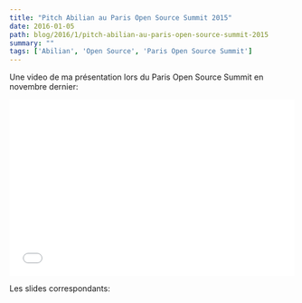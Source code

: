 ```yaml
---
title: "Pitch Abilian au Paris Open Source Summit 2015"
date: 2016-01-05
path: blog/2016/1/pitch-abilian-au-paris-open-source-summit-2015
summary: ""
tags: ['Abilian', 'Open Source', 'Paris Open Source Summit']
---
```


Une video de ma présentation lors du Paris Open Source Summit en novembre dernier:

<div class="wistia_responsive_padding" style="padding:56.25% 0 28px 0;position:relative;"><div class="wistia_responsive_wrapper" style="height:100%;left:0;position:absolute;top:0;width:100%;"><iframe src="//fast.wistia.net/embed/iframe/4pguck8jym?videoFoam=true" allowtransparency="true" frameborder="0" scrolling="no" class="wistia_embed" name="wistia_embed" allowfullscreen mozallowfullscreen webkitallowfullscreen oallowfullscreen msallowfullscreen width="100%" height="100%"></iframe></div></div>
<script src="//fast.wistia.net/assets/external/E-v1.js" async></script>

Les slides correspondants:

<script async class="speakerdeck-embed" data-id="8be85c2199a7466ea5ea80d164253d0e" data-ratio="1.33333333333333" src="//speakerdeck.com/assets/embed.js"></script>
